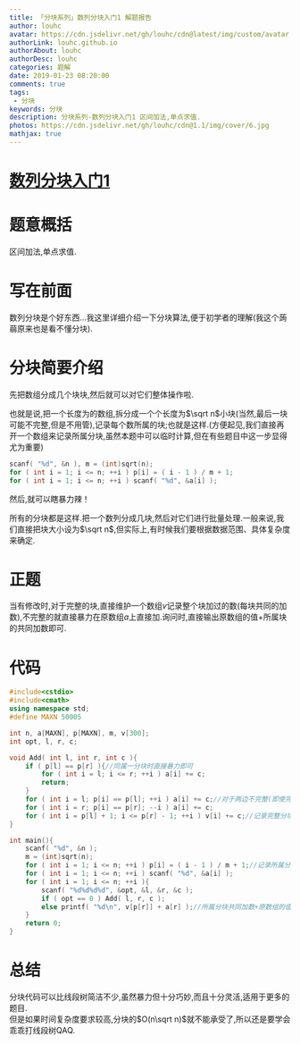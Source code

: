 ```yaml
---
title: 「分块系列」数列分块入门1 解题报告
author: louhc
avatar: https://cdn.jsdelivr.net/gh/louhc/cdn@latest/img/custom/avatar.jpg
authorLink: louhc.github.io
authorAbout: louhc
authorDesc: louhc
categories: 题解
date: 2019-01-23 08:20:00
comments: true
tags: 
 - 分块
keywords: 分块
description: 分块系列-数列分块入门1 区间加法,单点求值.
photos: https://cdn.jsdelivr.net/gh/louhc/cdn@1.1/img/cover/6.jpg
mathjax: true
---
```


# [数列分块入门1](https://loj.ac/problem/6277)

# 题意概括

区间加法,单点求值.

# 写在前面

数列分块是个好东西...我这里详细介绍一下分块算法,便于初学者的理解(我这个蒟蒻原来也是看不懂分块).

# 分块简要介绍

先把数组分成几个块块,然后就可以对它们整体操作啦.

也就是说,把一个长度为的数组,拆分成一个个长度为$\sqrt n$小块(当然,最后一块可能不完整,但是不用管),记录每个数所属的块;也就是这样.(方便起见,我们直接再开一个数组来记录所属分块,虽然本题中可以临时计算,但在有些题目中这一步显得尤为重要)

```cpp
scanf( "%d", &n ), m = (int)sqrt(n);
for ( int i = 1; i <= n; ++i ) p[i] = ( i - 1 ) / m + 1;
for ( int i = 1; i <= n; ++i ) scanf( "%d", &a[i] );
```

然后,就可以瞎暴力辣！

所有的分块都是这样.把一个数列分成几块,然后对它们进行批量处理.一般来说,我们直接把块大小设为$\sqrt n$,但实际上,有时候我们要根据数据范围、具体复杂度来确定.

# 正题

当有修改时,对于完整的块,直接维护一个数组$v$记录整个块加过的数(每块共同的加数),不完整的就直接暴力在原数组$a$上直接加.询问时,直接输出原数组的值+所属块的共同加数即可.

# 代码

```cpp
#include<cstdio>
#include<cmath>
using namespace std;
#define MAXN 50005

int n, a[MAXN], p[MAXN], m, v[300];
int opt, l, r, c;

void Add( int l, int r, int c ){
	if ( p[l] == p[r] ){//同属一分块时直接暴力即可
		for ( int i = l; i <= r; ++i ) a[i] += c;
		return;
	}
	for ( int i = l; p[i] == p[l]; ++i ) a[i] += c;//对于两边不完整(即使完整也不管,看做不完整)的分块,直接暴力即可
	for ( int i = r; p[i] == p[r]; --i ) a[i] += c;
	for ( int i = p[l] + 1; i <= p[r] - 1; ++i ) v[i] += c;//记录完整分块的共同加数
}

int main(){
	scanf( "%d", &n );
	m = (int)sqrt(n);
	for ( int i = 1; i <= n; ++i ) p[i] = ( i - 1 ) / m + 1;//记录所属分块
	for ( int i = 1; i <= n; ++i ) scanf( "%d", &a[i] );
	for ( int i = 1; i <= n; ++i ){
		scanf( "%d%d%d%d", &opt, &l, &r, &c );
		if ( opt == 0 ) Add( l, r, c );
		else printf( "%d\n", v[p[r]] + a[r] );//所属分块共同加数+原数组的值
	}
	return 0;
}
```

# 总结

分块代码可以比线段树简洁不少,虽然暴力但十分巧妙,而且十分灵活,适用于更多的题目.  
但是如果时间复杂度要求较高,分块的$O(n\sqrt n)$就不能承受了,所以还是要学会乖乖打线段树QAQ.
